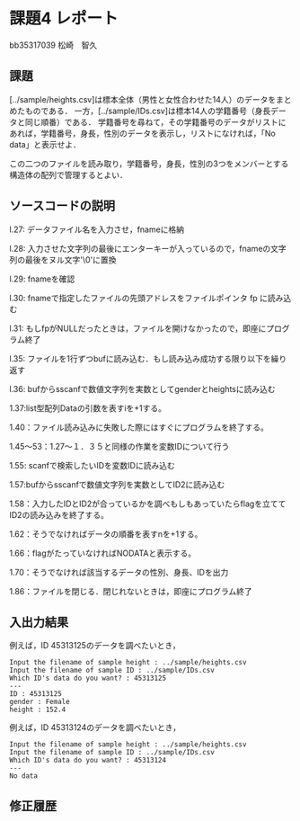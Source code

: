 # 課題4 レポート

bb35317039  松崎　智久

## 課題

[../sample/heights.csv]は標本全体（男性と女性合わせた14人）のデータをまとめたものである．
一方，[../sample/IDs.csv]は標本14人の学籍番号（身長データと同じ順番）である．
学籍番号を尋ねて，その学籍番号のデータがリストにあれば，学籍番号，身長，性別のデータを表示し，リストになければ，「No data」と表示せよ．

この二つのファイルを読み取り，学籍番号，身長，性別の3つをメンバーとする構造体の配列で管理するとよい．

## ソースコードの説明

l.27: データファイル名を入力させ，fnameに格納

l.28: 入力させた文字列の最後にエンターキーが入っているので，fnameの文字列の最後をヌル文字'\0'に置換

l.29: fnameを確認

l.30: fnameで指定したファイルの先頭アドレスをファイルポインタ fp に読み込む

l.31: もしfpがNULLだったときは，ファイルを開けなかったので，即座にプログラム終了

l.35: ファイルを1行ずつbufに読み込む．もし読み込み成功する限り以下を繰り返す

l.36: bufからsscanfで数値文字列を実数としてgenderとheightsに読み込む

1.37:list型配列Dataの引数を表すiを+1する。

1.40：ファイル読み込みに失敗した際にはすぐにプログラムを終了する。

1.45～53：1.27～１．３５と同様の作業を変数IDについて行う

1.55: scanfで検索したいIDを変数IDに読み込む

1.57:bufからsscanfで数値文字列を実数としてID2に読み込む

1.58：入力したIDとID2が合っているかを調べもしもあっていたらflagを立ててID2の読み込みを終了する。

1.62：そうでなければデータの順番を表すnを+1する。

1.66：flagがたっていなければNODATAと表示する。

1.70：そうでなければ該当するデータの性別、身長、IDを出力

1.86：ファイルを閉じる．閉じれないときは，即座にプログラム終了


## 入出力結果

例えば，ID 45313125のデータを調べたいとき，

```
Input the filename of sample height : ../sample/heights.csv
Input the filename of sample ID : ../sample/IDs.csv
Which ID's data do you want? : 45313125
---
ID : 45313125
gender : Female
height : 152.4
```

例えば，ID 45313124のデータを調べたいとき，

```
Input the filename of sample height : ../sample/heights.csv
Input the filename of sample ID : ../sample/IDs.csv
Which ID's data do you want? : 45313124
---
No data
```

## 修正履歴

